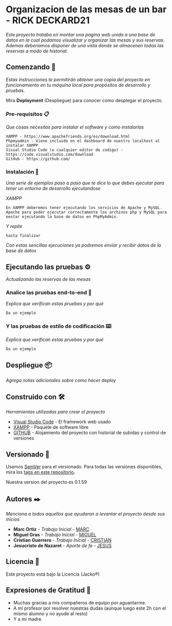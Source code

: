 # Organizacion de las mesas de un bar - RICK DECKARD21

_Este proyecto trataba en montar una pagina web unida a una base de datos en la cual podamos visualizar y organizar las mesas y sus reservas. Ademas deberiamos disponer de una vista donde se almacenen todas las reservas a modo de historial._

## Comenzando 🚀

_Estas instrucciones te permitirán obtener una copia del proyecto en funcionamiento en tu máquina local para propósitos de desarrollo y pruebas._

Mira **Deployment** (Despliegue) para conocer como desplegar el proyecto.


### Pre-requisitos 📋

_Que cosas necesitas para instalar el software y como instalarlas_

```
XAMPP - https://www.apachefriends.org/es/download.html
Phpmyadmin - Viene incluido en el dashboard de nuestro localhost al instalar XAMPP
Visual Studio Code (o cualquier editor de codigo) - https://code.visualstudio.com/download
GitHub - https://github.com/

```

### Instalación 🔧

_Una serie de ejemplos paso a paso que te dice lo que debes ejecutar para tener un entorno de desarrollo ejecutandose_

_XAMPP_

```
En XAMPP deberemos tener ejecutando los servicios de Apache y MySQL. Apache para poder ejecutar correctamente los archivos php y MySQL para eestar ejecutando la base de datos en PhpMyAdmin.
```

_Y repite_

```
hasta finalizar
```


_Con estas sencillas ejecuciones ya podremos enviar y recibir datos de la base de datos_

## Ejecutando las pruebas ⚙️

_Actualizando las reservas de las mesas_

### Analice las pruebas end-to-end 🔩

_Explica que verifican estas pruebas y por qué_

```
Da un ejemplo
```

### Y las pruebas de estilo de codificación ⌨️

_Explica que verifican estas pruebas y por qué_

```
Da un ejemplo
```

## Despliegue 📦

_Agrega notas adicionales sobre como hacer deploy_

## Construido con 🛠️

_Herramientas utilizadas para crear el proyecto_

* [Visual Studio Code](https://code.visualstudio.com/download) - El framework web usado
* [XAMPP](https://www.apachefriends.org/es/download.html) - Paquete de software libre
* [GITHUB](https://github.com/) - Alojamiento del proyecto con historial de subidas y control de versiones


## Versionado 📌

Usamos [SemVer](http://semver.org/) para el versionado. Para todas las versiones disponibles, mira los [tags en este repositorio](https://github.com/tu/proyecto/tags).

Nuestra version del proyecto es 0.1.59

## Autores ✒️

_Menciona a todos aquellos que ayudaron a levantar el proyecto desde sus inicios_

* **Marc Ortiz** - *Trabajo Inicial* - [MARC](https://github.com/marcortizgonzalez)
* **Miguel Gras** - *Trabajo Inicial* - [MIGUEL](https://github.com/MiguelGras)
* **Cristian Guerrero** - *Trabajo Inicial* - [CRISTIAN](https://github.com/CristianGuerreroRioja)
* **Jesucristo de Nazaret** - *Aporte de fe* - [JESUS](https://github.com/dannylarrea)


## Licencia 📄

Este proyecto está bajo la Licencia (Jacko®)

## Expresiones de Gratitud 🎁

* Muchas gracias a mis compañeros de equipo por aguantarme.
* A mi profesor por resolver nuestras dudas (aunque luego este 2h con el mismo alumno y no ayude al resto) 
* Y a mi madre
